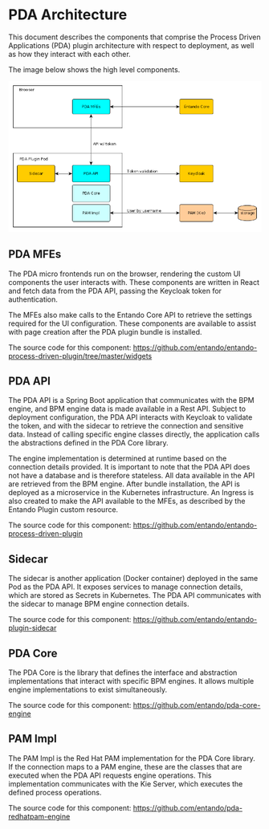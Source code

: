 # PDA Architecture

This document describes the components that comprise the Process Driven Applications (PDA) plugin architecture with respect to
deployment, as well as how they interact with each other.

The image below shows the high level components.

![PDA Architecture](./img/pda-architecture.png)

## PDA MFEs

The PDA micro frontends run on the browser, rendering the custom UI
components the user interacts with. These components are written in React and fetch data from the PDA API, passing the Keycloak token for authentication.

The MFEs also make calls to the Entando Core API to retrieve the
settings required for the UI configuration. These components are available to assist with page creation after the PDA plugin bundle is installed.

The source code for this component:
<https://github.com/entando/entando-process-driven-plugin/tree/master/widgets>

## PDA API

The PDA API is a Spring Boot application that communicates with the BPM engine, and BPM engine data is made available in a Rest API. Subject to deployment configuration, the PDA API interacts with Keycloak to validate the token, and with the sidecar to retrieve the connection and sensitive data. Instead of calling specific engine classes directly, the application calls the abstractions defined in the PDA Core library. 

The engine implementation is determined at runtime based on the connection details provided. It is important to note that the PDA API does not have a database and is therefore stateless. All data available in the API are retrieved
from the BPM engine. After bundle installation, the API is deployed as a
microservice in the Kubernetes infrastructure. An Ingress is also created to
make the API available to the MFEs, as described by the Entando Plugin custom
resource.

The source code for this component:
<https://github.com/entando/entando-process-driven-plugin>

## Sidecar

The sidecar is another application (Docker container) deployed in the same Pod
as the PDA API. It exposes services to manage connection details, which are
stored as Secrets in Kubernetes. The PDA API communicates with the sidecar to
manage BPM engine connection details.

The source code for this component:
<https://github.com/entando/entando-plugin-sidecar>

## PDA Core

The PDA Core is the library that defines the interface and abstraction implementations that interact with specific BPM engines. It allows multiple engine implementations to exist simultaneously.

The source code for this component:
<https://github.com/entando/pda-core-engine>

## PAM Impl

The PAM Impl is the Red Hat PAM implementation for the PDA Core library. If the connection maps
to a PAM engine, these are the classes that are executed when the
PDA API requests engine operations. This implementation communicates with
the Kie Server, which executes the defined process operations.

The source code for this component:
<https://github.com/entando/pda-redhatpam-engine>

